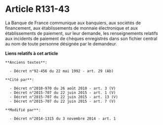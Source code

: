 # Article R131-43

La Banque de France communique aux banquiers, aux sociétés de financement, aux établissements de monnaie électronique et aux
établissements de paiement, sur leur demande, les renseignements relatifs aux incidents de paiement de chèques enregistrés
dans son fichier central au nom de toute personne désignée par le demandeur.

**Liens relatifs à cet article**

	**Anciens textes**:

	  - Décret n°92-456 du 22 mai 1992 - art. 29 (Ab)

	**Cité par**:

	  - Décret n°2010-970 du 26 août 2010 - art. 3 (V)
	  - Décret n°2015-707 du 22 juin 2015 - art. 1 (V)
	  - Décret n°2015-707 du 22 juin 2015 - art. 13 (V)
	  - Décret n°2015-707 du 22 juin 2015 - art. 7 (V)

	**Modifié par**:

	  - Décret n°2014-1315 du 3 novembre 2014 - art. 1

